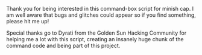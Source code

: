Thank you for being interested in this command-box script for minish cap.
I am well aware that bugs and glitches could appear so if you find something, please hit me up!

Special thanks go to Dyrati from the Golden Sun Hacking Community for helping me a lot with this script, creating an insanely huge chunk of the command code and being part of this project.
